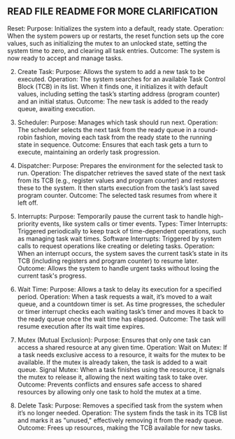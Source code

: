## READ FILE README FOR MORE CLARIFICATION 

 Reset:
Purpose: Initializes the system into a default, ready state.
Operation: When the system powers up or restarts, the reset function sets up the core values, such as initializing the mutex to an unlocked state, setting the system time to zero, and clearing all task entries.
Outcome: The system is now ready to accept and manage tasks.

2. Create Task:
Purpose: Allows the system to add a new task to be executed.
Operation: The system searches for an available Task Control Block (TCB) in its list. When it finds one, it initializes it with default values, including setting the task’s starting address (program counter) and an initial status.
Outcome: The new task is added to the ready queue, awaiting execution.

4. Scheduler:
Purpose: Manages which task should run next.
Operation: The scheduler selects the next task from the ready queue in a round-robin fashion, moving each task from the ready state to the running state in sequence.
Outcome: Ensures that each task gets a turn to execute, maintaining an orderly task progression.

6. Dispatcher:
Purpose: Prepares the environment for the selected task to run.
Operation: The dispatcher retrieves the saved state of the next task from its TCB (e.g., register values and program counter) and restores these to the system. It then starts execution from the task’s last saved program counter.
Outcome: The selected task resumes from where it left off.

8. Interrupts:
Purpose: Temporarily pause the current task to handle high-priority events, like system calls or timer events.
Types:
Timer Interrupts: Triggered periodically to keep track of time-dependent operations, such as managing task wait times.
Software Interrupts: Triggered by system calls to request operations like creating or deleting tasks.
Operation: When an interrupt occurs, the system saves the current task’s state in its TCB (including registers and program counter) to resume later.
Outcome: Allows the system to handle urgent tasks without losing the current task's progress.

10. Wait Time:
Purpose: Allows a task to delay its execution for a specified period.
Operation: When a task requests a wait, it’s moved to a wait queue, and a countdown timer is set. As time progresses, the scheduler or timer interrupt checks each waiting task’s timer and moves it back to the ready queue once the wait time has elapsed.
Outcome: The task will resume execution after its wait time expires.

12. Mutex (Mutual Exclusion):
Purpose: Ensures that only one task can access a shared resource at any given time.
Operation:
Wait on Mutex: If a task needs exclusive access to a resource, it waits for the mutex to be available. If the mutex is already taken, the task is added to a wait queue.
Signal Mutex: When a task finishes using the resource, it signals the mutex to release it, allowing the next waiting task to take over.
Outcome: Prevents conflicts and ensures safe access to shared resources by allowing only one task to hold the mutex at a time.

14. Delete Task:
Purpose: Removes a specified task from the system when it’s no longer needed.
Operation: The system finds the task in its TCB list and marks it as "unused," effectively removing it from the ready queue.
Outcome: Frees up resources, making the TCB available for new tasks.
